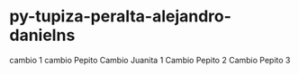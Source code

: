 # py-tupiza-peralta-alejandro-danielns
cambio 1
cambio Pepito
Cambio Juanita 1
Cambio Pepito 2
Cambio Pepito 3